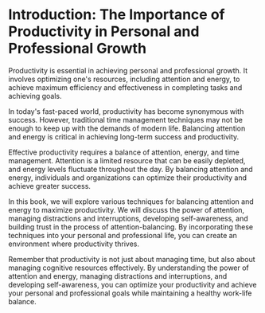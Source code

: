 Introduction: The Importance of Productivity in Personal and Professional Growth
================================================================================

Productivity is essential in achieving personal and professional growth. It involves optimizing one's resources, including attention and energy, to achieve maximum efficiency and effectiveness in completing tasks and achieving goals.

In today's fast-paced world, productivity has become synonymous with success. However, traditional time management techniques may not be enough to keep up with the demands of modern life. Balancing attention and energy is critical in achieving long-term success and productivity.

Effective productivity requires a balance of attention, energy, and time management. Attention is a limited resource that can be easily depleted, and energy levels fluctuate throughout the day. By balancing attention and energy, individuals and organizations can optimize their productivity and achieve greater success.

In this book, we will explore various techniques for balancing attention and energy to maximize productivity. We will discuss the power of attention, managing distractions and interruptions, developing self-awareness, and building trust in the process of attention-balancing. By incorporating these techniques into your personal and professional life, you can create an environment where productivity thrives.

Remember that productivity is not just about managing time, but also about managing cognitive resources effectively. By understanding the power of attention and energy, managing distractions and interruptions, and developing self-awareness, you can optimize your productivity and achieve your personal and professional goals while maintaining a healthy work-life balance.
